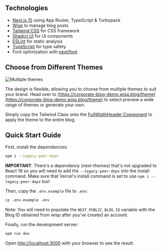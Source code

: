 

## Technologies

- [Next.js 15](https://nextjs.org/blog/next-15) using App Router, TypeScript & Turbopack
- [Wisp](https://wisp.blog/?utm_source=github&utm_medium=web&utm_campaign=nextjs-blog-cms-wisp) to manage blog posts
- [Tailwind CSS](https://tailwindcss.com/) for CSS framework
- [Shadcn UI](https://ui.shadcn.com/) for UI components
- [ESLint](https://eslint.org/) for static analysis
- [TypeScript](https://www.typescriptlang.org/) for type safety
- Font optimization with [next/font](https://nextjs.org/docs/app/api-reference/components/font)
## Choose from Different Themes

![Multiple themes](https://imagedelivery.net/lLmNeOP7HXG0OqaG97wimw/cm28hgkdk000wmu7nocgku1dl/61d58c4a-b9e8-438b-bf57-314a4bb350c2.png/public)

The design is flexible, allowing you to choose from multiple themes to suit your brand. Head over to [https://corporate-blog-demo.wisp.blog/theme](https://corporate-blog-demo.wisp.blog/theme) to select preview a wide range of themes or generate your own.

Simply copy the Tailwind Class onto the [FullWidthHeader Component](/src/components/FullWidthHeader.tsx) to apply the theme to the entire blog.


## Quick Start Guide

First, install the dependencies:

```bash
npm i --legacy-peer-deps
```

**IMPORTANT**: There's a dependency (next-themes) that's not upgraded to React 19 so you will need to add the `--legacy-peer-deps` into the install command. Make sure that Vercel's install command is set to use `npm i --legacy-peer-deps` too!

Then, copy the `.env.example` file to `.env`:

```bash
cp .env.example .env
```

Note: You will need to populate the `NEXT_PUBLIC_BLOG_ID` variable with the Blog ID obtained from wisp after you've created an account.

Finally, run the development server:

```bash
npm run dev
```

Open [http://localhost:3000](http://localhost:3000) with your browser to see the result.

